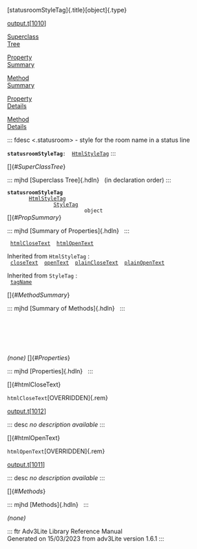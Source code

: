 [statusroomStyleTag]{.title}[object]{.type}

[output.t](../file/output.t.html)\[[1010](../source/output.t.html#1010)\]

[Superclass\
Tree](#_SuperClassTree_)

[Property\
Summary](#_PropSummary_)

[Method\
Summary](#_MethodSummary_)

[Property\
Details](#_Properties_)

[Method\
Details](#_Methods_)

::: fdesc
\<.statusroom\> - style for the room name in a status line

**`statusroomStyleTag`**` :   `[`HtmlStyleTag`](../object/HtmlStyleTag.html)
:::

[]{#_SuperClassTree_}

::: mjhd
[Superclass Tree]{.hdln}   (in declaration order)
:::

**`statusroomStyleTag`**\
`         `[`HtmlStyleTag`](../object/HtmlStyleTag.html)\
`                 `[`StyleTag`](../object/StyleTag.html)\
`                         object`\
[]{#_PropSummary_}

::: mjhd
[Summary of Properties]{.hdln}  
:::

` `[`htmlCloseText`](#htmlCloseText)`  `[`htmlOpenText`](#htmlOpenText)`  `

Inherited from `HtmlStyleTag` :\
` `[`closeText`](../object/HtmlStyleTag.html#closeText)`  `[`openText`](../object/HtmlStyleTag.html#openText)`  `[`plainCloseText`](../object/HtmlStyleTag.html#plainCloseText)`  `[`plainOpenText`](../object/HtmlStyleTag.html#plainOpenText)`  `

Inherited from `StyleTag` :\
` `[`tagName`](../object/StyleTag.html#tagName)`  `

[]{#_MethodSummary_}

::: mjhd
[Summary of Methods]{.hdln}  
:::

` `

` `

` `

*(none)* []{#_Properties_}

::: mjhd
[Properties]{.hdln}  
:::

[]{#htmlCloseText}

`htmlCloseText`[OVERRIDDEN]{.rem}

[output.t](../file/output.t.html)\[[1012](../source/output.t.html#1012)\]

::: desc
*no description available*
:::

[]{#htmlOpenText}

`htmlOpenText`[OVERRIDDEN]{.rem}

[output.t](../file/output.t.html)\[[1011](../source/output.t.html#1011)\]

::: desc
*no description available*
:::

[]{#_Methods_}

::: mjhd
[Methods]{.hdln}  
:::

*(none)*

::: ftr
Adv3Lite Library Reference Manual\
Generated on 15/03/2023 from adv3Lite version 1.6.1
:::
